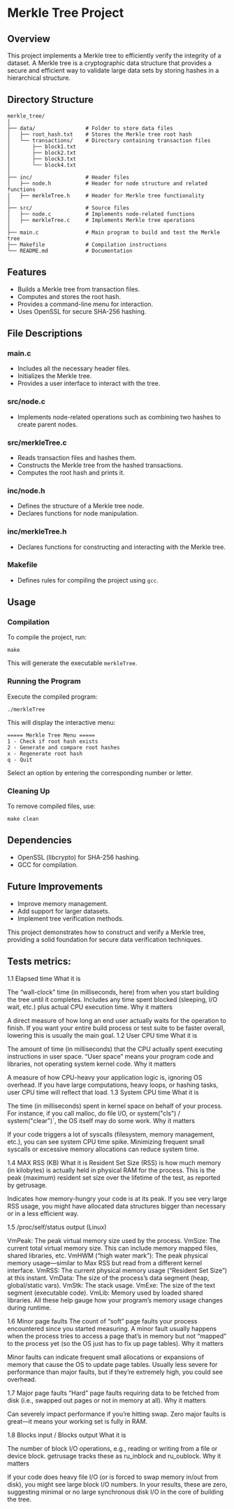# Merkle Tree Project

## Overview
This project implements a Merkle tree to efficiently verify the integrity of a dataset. A Merkle tree is a cryptographic data structure that provides a secure and efficient way to validate large data sets by storing hashes in a hierarchical structure.

## Directory Structure
```
merkle_tree/
│
├── data/                # Folder to store data files
│   ├── root_hash.txt    # Stores the Merkle tree root hash
│   └── transactions/    # Directory containing transaction files
│       ├── block1.txt
│       ├── block2.txt
│       ├── block3.txt
│       └── block4.txt
│
├── inc/                 # Header files
│   ├── node.h           # Header for node structure and related functions
│   ├── merkleTree.h     # Header for Merkle tree functionality
│
├── src/                 # Source files
│   ├── node.c           # Implements node-related functions
│   ├── merkleTree.c     # Implements Merkle tree operations
│
├── main.c               # Main program to build and test the Merkle tree
├── Makefile             # Compilation instructions
└── README.md            # Documentation
```

## Features
- Builds a Merkle tree from transaction files.
- Computes and stores the root hash.
- Provides a command-line menu for interaction.
- Uses OpenSSL for secure SHA-256 hashing.

## File Descriptions
### main.c
- Includes all the necessary header files.
- Initializes the Merkle tree.
- Provides a user interface to interact with the tree.

### src/node.c
- Implements node-related operations such as combining two hashes to create parent nodes.

### src/merkleTree.c
- Reads transaction files and hashes them.
- Constructs the Merkle tree from the hashed transactions.
- Computes the root hash and prints it.

### inc/node.h
- Defines the structure of a Merkle tree node.
- Declares functions for node manipulation.

### inc/merkleTree.h
- Declares functions for constructing and interacting with the Merkle tree.

### Makefile
- Defines rules for compiling the project using `gcc`.

## Usage
### Compilation
To compile the project, run:
```
make
```
This will generate the executable `merkleTree`.

### Running the Program
Execute the compiled program:
```
./merkleTree
```
This will display the interactive menu:
```
===== Merkle Tree Menu =====
1 - Check if root hash exists
2 - Generate and compare root hashes
x - Regenerate root hash
q - Quit
```
Select an option by entering the corresponding number or letter.

### Cleaning Up
To remove compiled files, use:
```
make clean
```

## Dependencies
- OpenSSL (libcrypto) for SHA-256 hashing.
- GCC for compilation.

## Future Improvements
- Improve memory management.
- Add support for larger datasets.
- Implement tree verification methods.

This project demonstrates how to construct and verify a Merkle tree, providing a solid foundation for secure data verification techniques.

## Tests metrics:
1.1 Elapsed time
What it is

The “wall-clock” time (in milliseconds, here) from when you start building the tree until it completes.
Includes any time spent blocked (sleeping, I/O wait, etc.) plus actual CPU execution time.
Why it matters

A direct measure of how long an end user actually waits for the operation to finish.
If you want your entire build process or test suite to be faster overall, lowering this is usually the main goal.
1.2 User CPU time
What it is

The amount of time (in milliseconds) that the CPU actually spent executing instructions in user space.
“User space” means your program code and libraries, not operating system kernel code.
Why it matters

A measure of how CPU-heavy your application logic is, ignoring OS overhead.
If you have large computations, heavy loops, or hashing tasks, user CPU time will reflect that load.
1.3 System CPU time
What it is

The time (in milliseconds) spent in kernel space on behalf of your process.
For instance, if you call malloc, do file I/O, or system("cls") / system("clear")`, the OS itself may do some work.
Why it matters

If your code triggers a lot of syscalls (filesystem, memory management, etc.), you can see system CPU time spike.
Minimizing frequent small syscalls or excessive memory allocations can reduce system time.

1.4 MAX RSS (KB)
What it is
Resident Set Size (RSS) is how much memory (in kilobytes) is actually held in physical RAM for the process.
This is the peak (maximum) resident set size over the lifetime of the test, as reported by getrusage.

Indicates how memory-hungry your code is at its peak. If you see very large RSS usage, you might have allocated data structures bigger than necessary or in a less efficient way.

1.5 /proc/self/status output (Linux)

VmPeak: The peak virtual memory size used by the process.
VmSize: The current total virtual memory size. This can include memory mapped files, shared libraries, etc.
VmHWM (“high water mark”): The peak physical memory usage—similar to Max RSS but read from a different kernel interface.
VmRSS: The current physical memory usage (“Resident Set Size”) at this instant.
VmData: The size of the process’s data segment (heap, global/static vars).
VmStk: The stack usage.
VmExe: The size of the text segment (executable code).
VmLib: Memory used by loaded shared libraries.
All these help gauge how your program’s memory usage changes during runtime.

1.6 Minor page faults
The count of “soft” page faults your process encountered since you started measuring. A minor fault usually happens when the process tries to access a page that’s in memory but not “mapped” to the process yet (so the OS just has to fix up page tables).
Why it matters

Minor faults can indicate frequent small allocations or expansions of memory that cause the OS to update page tables. Usually less severe for performance than major faults, but if they’re extremely high, you could see overhead.

1.7 Major page faults
“Hard” page faults requiring data to be fetched from disk (i.e., swapped out pages or not in memory at all).
Why it matters

Can severely impact performance if you’re hitting swap. Zero major faults is great—it means your working set is fully in RAM.

1.8 Blocks input / Blocks output
What it is

The number of block I/O operations, e.g., reading or writing from a file or device block. getrusage tracks these as ru_inblock and ru_oublock.
Why it matters

If your code does heavy file I/O (or is forced to swap memory in/out from disk), you might see large block I/O numbers.
In your results, these are zero, suggesting minimal or no large synchronous disk I/O in the core of building the tree.